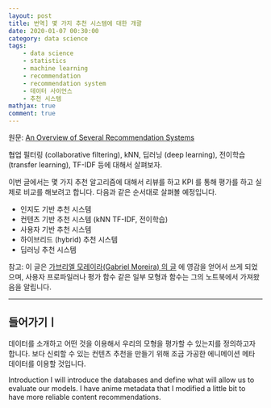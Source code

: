 ```yaml
---
layout: post
title: 번역] 몇 가지 추천 시스템에 대한 개괄
date: 2020-01-07 00:30:00
category: data science
tags:
    - data science
    - statistics
    - machine learning
    - recommendation
    - recommendation system
    - 데이터 사이언스
    - 추천 시스템
mathjax: true
comment: true
---
```


원문: [An Overview of Several Recommendation Systems](https://towardsdatascience.com/an-overview-of-several-recommendation-systems-f9f8afbf00ea)

협업 필터링 (collaborative filtering), kNN, 딥러닝 (deep learning), 전이학습 (transfer learning), TF-IDF 등에 대해서 살펴보자.

이번 글에서는 몇 가지 추천 알고리즘에 대해서 리뷰를 하고 KPI 를 통해 평가를 하고 실제로 비교를 해보려고 합니다. 다음과 같은 순서대로 살펴볼 예정입니다.

* 인지도 기반 추천 시스템
* 컨텐츠 기반 추천 시스템 (kNN TF-IDF, 전이학습)
* 사용자 기반 추천 시스템
* 하이브리드 (hybrid) 추천 시스템
* 딥러닝 추천 시스템

참고: 이 글은 [가브리엘 모레이라(Gabriel Moreira) 의 글](https://www.kaggle.com/gspmoreira/recommender-systems-in-python-101) 에 영감을 얻어서 쓰게 되었으며, 사용자 프로파일러나 평가 함수 같은 일부 모형과 함수는 그의 노트북에서 가져왔음을 알립니다.

---

## 들어가기ㅣ

데이터를 소개하고 어떤 것을 이용해서 우리의 모형을 평가할 수 있는지를 정의하고자 합니다. 보다 신뢰할 수 있는 컨텐츠 추천을 만들기 위해 조금 가공한 에니메이션 메타 데이터를 이용할 것입니다.

Introduction
I will introduce the databases and define what will allow us to evaluate our models. I have anime metadata that I modified a little bit to have more reliable content recommendations.